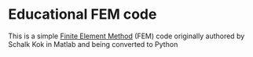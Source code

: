 Educational FEM code
====================

This is a simple [Finite Element Method](http://en.wikipedia.org/wiki/Finite_element_method) (FEM) code originally authored by Schalk Kok in Matlab and being converted to Python

